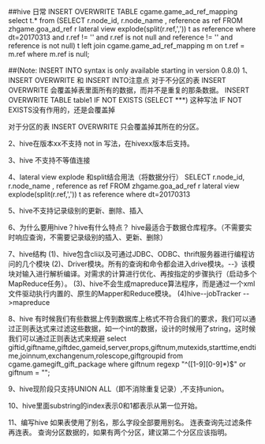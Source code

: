 ##hive 日常
INSERT OVERWRITE TABLE cgame.game_ad_ref_mapping 
select t.* from
(SELECT r.node_id, r.node_name , reference as ref FROM zhgame.goa_ad_ref r  lateral view explode(split(r.ref,',')) t as reference where dt=20170313 and r.ref != '' and r.ref is not null and reference != '' and reference is not null) t 
left join
cgame.game_ad_ref_mapping m  on t.ref = m.ref where m.ref is null;


##(Note: INSERT INTO syntax is only available starting in version 0.8.0)
1、INSERT OVERWRITE 和 INSERT INTO注意点
对于不分区的表
INSERT OVERWRITE 会覆盖掉表里面所有的数据，而并不是重复的那条数据。
INSERT OVERWRITE TABLE table1 IF NOT EXISTS (SELECT ***) 这种写法 IF NOT EXISTS没有作用的，还是会覆盖掉

对于分区的表
INSERT OVERWRITE 只会覆盖掉其所在的分区。

2、hive在版本xx不支持 not in 写法，在hivexx版本后支持。

3、hive 不支持不等值连接 

4、lateral view explode 和split结合用法（将数据分行）
SELECT r.node_id, r.node_name , reference as ref FROM zhgame.goa_ad_ref r  lateral view explode(split(r.ref,',')) t as reference where dt=20170313

5、hive不支持记录级别的更新、删除、插入

6、为什么要用hive？hive有什么特点？
hive最适合于数据仓库程序。（不需要实时响应查询，不需要记录级别的插入、更新、删除）


7、hive结构
(1)、hive包含cli以及可通过JDBC、ODBC、thrift服务器进行编程访问的几个模块
(2)、Driver模块。所有的查询和命令都会进入drive模块。--》该模块对输入进行解析编译。对需求的计算进行优化、再按指定的步骤执行（启动多个MapReduce任务）。
(3)、hive不会生成mapreduce算法程序，而是通过一个xml文件驱动执行内置的、原生的Mapper和Reduce模块。
(4)hive--jobTracker -->mapreduce

8、hive
有时候我们有些数据上传到数据库上格式不符合我们的要求，我们可以通过正则表达式来过滤这些数据，如一个int的数据，设计的时候用了string，这时候我们可以通过正则表达式来规避
    select giftid,giftname,giftdec,gameid,server,props,giftnum,mutexids,starttime,endtime,joinnum,exchangenum,rolescope,giftgroupid from cgame.gamegift_gift_package  where giftnum regexp "^([1-9][0-9]*)$" or giftnum = "";
    
9、hive现阶段只支持UNION ALL（即不消除重复记录）,不支持union。

10、hive里面substring的index表示0和1都表示从第一位开始。

11、编写hive
如果表使用了别名，那么字段全部要用别名。
连表查询先过滤条件再连表。
查询分区数据的，如果有两个分区，建议第二个分区应该指明。




    




